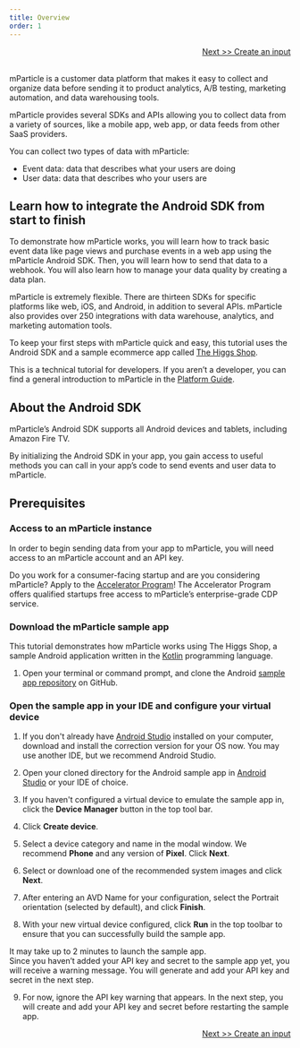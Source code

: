 ```yaml
---
title: Overview
order: 1
---
```

<a href="/developers/quickstart/android/create-input/" style="position:relative; float:right">Next >> Create an input</a>
<br/>
<br/>

mParticle is a customer data platform that makes it easy to collect and organize data before sending it to product analytics, A/B testing, marketing automation, and data warehousing tools.

mParticle provides several SDKs and APIs allowing you to collect data from a variety of sources, like a mobile app, web app, or data feeds from other SaaS providers.

You can collect two types of data with mParticle:

* Event data: data that describes what your users are doing
* User data: data that describes who your users are

## Learn how to integrate the Android SDK from start to finish

To demonstrate how mParticle works, you will learn how to track basic event data like page views and purchase events in a web app using the mParticle Android SDK. Then, you will learn how to send that data to a webhook. You will also learn how to manage your data quality by creating a data plan. 

mParticle is extremely flexible. There are thirteen SDKs for specific platforms like web, iOS, and Android, in addition to several APIs. mParticle also provides over 250 integrations with data warehouse, analytics, and marketing automation tools.

To keep your first steps with mParticle quick and easy, this tutorial uses the Android SDK and a sample ecommerce app called [The Higgs Shop](https://github.com/mParticle/mparticle-android-sample-apps/tree/main/core-sdk-samples/higgs-shop-sample-app).

<aside>
    This is a technical tutorial for developers. If you aren’t a developer, you can find a general introduction to mParticle in the <a href='https://docs.mparticle.com/guides/platform-guide/introduction/'>Platform Guide</a>.
</aside>

## About the Android SDK

mParticle’s Android SDK supports all Android devices and tablets, including Amazon Fire TV.

By initializing the Android SDK in your app, you gain access to useful methods you can call in your app’s code to send events and user data to mParticle.

## Prerequisites

### Access to an mParticle instance

In order to begin sending data from your app to mParticle, you will need access to an mParticle account and an API key.

<aside>
    Do you work for a consumer-facing startup and are you considering mParticle? Apply to the <a href="http://mparticle.com/lpg/accelerator">Accelerator Program</a>! The Accelerator Program offers qualified startups free access to mParticle’s enterprise-grade CDP service.
</aside>

### Download the mParticle sample app

This tutorial demonstrates how mParticle works using The Higgs Shop, a sample Android application written in the [Kotlin](https://kotlinlang.org/) programming language. 

1. Open your terminal or command prompt, and clone the Android [sample app repository](https://github.com/mParticle/mparticle-android-sample-apps/tree/main/core-sdk-samples/higgs-shop-sample-app) on GitHub.

### Open the sample app in your IDE and configure your virtual device

1. If you don't already have [Android Studio](https://developer.android.com/studio) installed on your computer, download and install the correction version for your OS now. You may use another IDE, but we recommend Android Studio.

2. Open your cloned directory for the Android sample app in [Android Studio](https://developer.android.com/studio) or your IDE of choice.

3. If you haven't configured a virtual device to emulate the sample app in, click the **Device Manager** button in the top tool bar.

4. Click **Create device**.

5. Select a device category and name in the modal window. We recommend **Phone** and any version of **Pixel**. Click **Next**.

6. Select or download one of the recommended system images and click **Next**.

7. After entering an AVD Name for your configuration, select the Portrait orientation (selected by default), and click **Finish**.

8. With your new virtual device configured, click **Run** in the top toolbar to ensure that you can successfully build the sample app.

<aside>
    It may take up to 2 minutes to launch the sample app.
</aside>

<aside>
    Since you haven’t added your API key and secret to the sample app yet, you will receive a warning message. You will generate and add your API key and secret in the next step.
</aside>

9. For now, ignore the API key warning that appears. In the next step, you will create and add your API key and secret before restarting the sample app.

<a href="/developers/quickstart/android/create-input/" style="position:relative; float:right">Next >> Create an input</a>